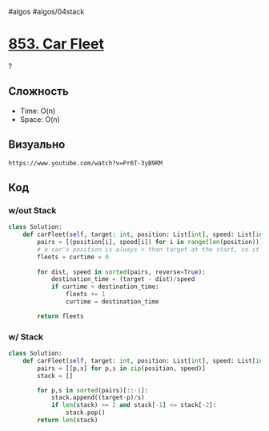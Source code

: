 #algos 
#algos/04stack 

# [853. Car Fleet](https://leetcode.com/problems/car-fleet/)
?
## Сложность
* Time: O(n)
* Space: O(n)
## Визуально
```
https://www.youtube.com/watch?v=Pr6T-3yB9RM
```
## Код
### w/out Stack
```python
class Solution:
    def carFleet(self, target: int, position: List[int], speed: List[int]) -> int:
        pairs = [(position[i], speed[i]) for i in range(len(position))]
        # a car's position is always < than target at the start, so it's fine to start curtime at 0 (no fleet will be at target at time 0)
		fleets = curtime = 0  
        
        for dist, speed in sorted(pairs, reverse=True):
            destination_time = (target - dist)/speed
            if curtime < destination_time:
                fleets += 1
                curtime = destination_time

        return fleets
```
### w/ Stack
```python
class Solution:
    def carFleet(self, target: int, position: List[int], speed: List[int]) -> int:
        pairs = [[p,s] for p,s in zip(position, speed)]
        stack = []

        for p,s in sorted(pairs)[::-1]:
            stack.append((target-p)/s)
            if len(stack) >= 2 and stack[-1] <= stack[-2]:
                stack.pop()
        return len(stack)
```